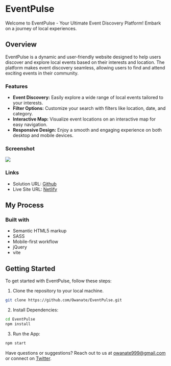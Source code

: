 # EventPulse

Welcome to EventPulse - Your Ultimate Event Discovery Platform! Embark on a journey of local experiences.

## Overview

EventPulse is a dynamic and user-friendly website designed to help users discover and explore local events based on their interests and location. The platform makes event discovery seamless, allowing users to find and attend exciting events in their community.

### Features

- **Event Discovery:** Easily explore a wide range of local events tailored to your interests.
- **Filter Options:** Customize your search with filters like location, date, and category.
- **Interactive Map:** Visualize event locations on an interactive map for easy navigation.
- **Responsive Design:** Enjoy a smooth and engaging experience on both desktop and mobile devices.

### Screenshot

![](./screenshot.jpg)

### Links

- Solution URL: [Github](https://github.com/Owanate/event-pulse)
- Live Site URL: [Netlify](https://event-pulse.netlify.app/)

## My Process

### Built with

- Semantic HTML5 markup
- SASS
- Mobile-first workflow
- jQuery
- vite

## Getting Started

To get started with EventPulse, follow these steps:

1. Clone the repository to your local machine.
```bash
git clone https://github.com/Owanate/EventPulse.git
```
2. Install Dependencies:
```bash
cd EventPulse
npm install
```

3. Run the App:
```bash
npm start
```

Have questions or suggestions? Reach out to us at <owanate999@gmail.com> or connect on [Twitter](https://x.com/radiantriddler?t=PlMTOIfKbrWSAE-lJob5pw&s=08).